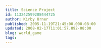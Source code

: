 ```yaml
---
title: Science Project
id: 113242599288444725
author: Kirby Urner
published: 2005-11-19T21:45:00.000-08:00
updated: 2008-02-17T11:01:57.892-08:00
blog: world_game
tags: 
---
```


